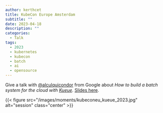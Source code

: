 ```yaml
---
author: kerthcet
title: KubeCon Europe Amsterdam
subtitle: ""
date: 2023-04-18
description: ""
categories:
  - Talk
tags:
  - 2023
  - kubernetes
  - kubecon
  - batch
  - ai
  - opensource
---
```


Give a talk with [@alculquicondor](https://github.com/alculquicondor) from Google about _How to build a batch system for the cloud with [Kueue](https://github.com/kubernetes-sigs/kueue)_. [Slides here](https://github.com/kerthcet/Slides/blob/main/year2023/kubecon-eu/kueue-deepdive.pdf).

{{< figure src="/images/moments/kubeconeu_kueue_2023.jpg" alt="session" class="center" >}}
